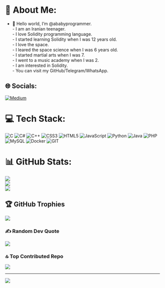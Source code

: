 # 💫 About Me:
- 👋 Hello world, I’m @ababyprogrammer.<br>- I am an Iranian teenager.<br>- I love Solidity programming language.<br>- I started learning Solidity when I was 12 years old.<br>- I love the space.<br>- I leared the space science when I was 6 years old.<br>- I started martial arts when I was 7.<br>- I went to a music academy when I was 2.<br>- I am interested in Solidity.<br>- You can visit my GitHub/Telegram/WhatsApp.<br>


## 🌐 Socials:
[![Medium](https://img.shields.io/badge/Medium-12100E?logo=medium&logoColor=white)](https://medium.com/@@amirmahdiizadyar88) 

# 💻 Tech Stack:
![C](https://img.shields.io/badge/c-%2300599C.svg?style=for-the-badge&logo=c&logoColor=white) ![C#](https://img.shields.io/badge/c%23-%23239120.svg?style=for-the-badge&logo=c-sharp&logoColor=white) ![C++](https://img.shields.io/badge/c++-%2300599C.svg?style=for-the-badge&logo=c%2B%2B&logoColor=white) ![CSS3](https://img.shields.io/badge/css3-%231572B6.svg?style=for-the-badge&logo=css3&logoColor=white) ![HTML5](https://img.shields.io/badge/html5-%23E34F26.svg?style=for-the-badge&logo=html5&logoColor=white) ![JavaScript](https://img.shields.io/badge/javascript-%23323330.svg?style=for-the-badge&logo=javascript&logoColor=%23F7DF1E) ![Python](https://img.shields.io/badge/python-3670A0?style=for-the-badge&logo=python&logoColor=ffdd54) ![Java](https://img.shields.io/badge/java-%23ED8B00.svg?style=for-the-badge&logo=openjdk&logoColor=white) ![PHP](https://img.shields.io/badge/php-%23777BB4.svg?style=for-the-badge&logo=php&logoColor=white) ![MySQL](https://img.shields.io/badge/mysql-%2300000f.svg?style=for-the-badge&logo=mysql&logoColor=white) ![Docker](https://img.shields.io/badge/docker-%230db7ed.svg?style=for-the-badge&logo=docker&logoColor=white) ![GIT](https://img.shields.io/badge/Git-fc6d26?style=for-the-badge&logo=git&logoColor=white)
# 📊 GitHub Stats:
![](https://github-readme-stats.vercel.app/api?username=ababyprogrammer&theme=radical&hide_border=false&include_all_commits=false&count_private=false)<br/>
![](https://github-readme-streak-stats.herokuapp.com/?user=ababyprogrammer&theme=radical&hide_border=false)<br/>
![](https://github-readme-stats.vercel.app/api/top-langs/?username=ababyprogrammer&theme=radical&hide_border=false&include_all_commits=false&count_private=false&layout=compact)

## 🏆 GitHub Trophies
![](https://github-profile-trophy.vercel.app/?username=ababyprogrammer&theme=radical&no-frame=false&no-bg=true&margin-w=4)

### ✍️ Random Dev Quote
![](https://quotes-github-readme.vercel.app/api?type=horizontal&theme=radical)

### 🔝 Top Contributed Repo
![](https://github-contributor-stats.vercel.app/api?username=ababyprogrammer&limit=5&theme=radical&combine_all_yearly_contributions=true)

---
[![](https://visitcount.itsvg.in/api?id=ababyprogrammer&icon=2&color=8)](https://visitcount.itsvg.in)

<!-- Proudly created with GPRM ( https://gprm.itsvg.in ) -->
